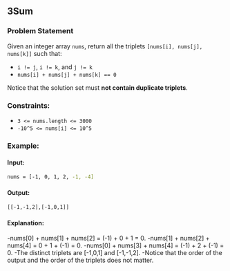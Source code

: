 ## 3Sum

### Problem Statement
Given an integer array `nums`, return all the triplets `[nums[i], nums[j], nums[k]]` such that:
- `i != j`, `i != k`, and `j != k`
- `nums[i] + nums[j] + nums[k] == 0`

Notice that the solution set must **not contain duplicate triplets**.

### Constraints:
- `3 <= nums.length <= 3000`
- `-10^5 <= nums[i] <= 10^5`

### Example:
#### Input:
```bash
nums = [-1, 0, 1, 2, -1, -4]
```
#### Output:
```bash
[[-1,-1,2],[-1,0,1]]
```
#### Explanation:
-nums[0] + nums[1] + nums[2] = (-1) + 0 + 1 = 0.
-nums[1] + nums[2] + nums[4] = 0 + 1 + (-1) = 0.
-nums[0] + nums[3] + nums[4] = (-1) + 2 + (-1) = 0.
-The distinct triplets are [-1,0,1] and [-1,-1,2].
-Notice that the order of the output and the order of the triplets does not matter.
